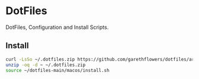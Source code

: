 # DotFiles

DotFiles, Configuration and Install Scripts.

## Install

```sh
curl -LsSo ~/.dotfiles.zip https://github.com/garethflowers/dotfiles/archive/main.zip
unzip -oq -d ~ ~/.dotfiles.zip
source ~/dotfiles-main/macos/install.sh
```
